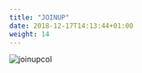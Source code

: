 ```yaml
---
title: "JOINUP"
date: 2018-12-17T14:13:44+01:00
weight: 14
---
```



![joinupcol](/images/eupl-collection2.png)

